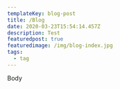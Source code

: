 ```yaml
---
templateKey: blog-post
title: /Blog
date: 2020-03-23T15:54:14.457Z
description: Test
featuredpost: true
featuredimage: /img/blog-index.jpg
tags:
  - tag
---
```

Body
